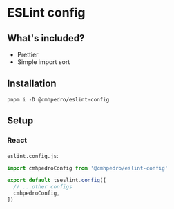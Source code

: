 # ESLint config

## What's included?

- Prettier
- Simple import sort

## Installation

```
pnpm i -D @cmhpedro/eslint-config
```

## Setup

### React

`eslint.config.js`:

```js
import cmhpedroConfig from '@cmhpedro/eslint-config'

export default tseslint.config([
  // ...other configs
  cmhpedroConfig,
])
```
